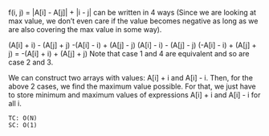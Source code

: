 f(i, j) = |A[i] - A[j]| + |i - j| can be written in 4 ways (Since we are looking at max value, we don’t even care if the value becomes negative as long as we are also covering the max value in some way).

(A[i] + i) - (A[j] + j)
-(A[i] - i) + (A[j] - j) 
(A[i] - i) - (A[j] - j) 
(-A[i] - i) + (A[j] + j) = -(A[i] + i) + (A[j] + j)
Note that case 1 and 4 are equivalent and so are case 2 and 3.

We can construct two arrays with values: A[i] + i and A[i] - i. Then, for the above 2 cases, we find the maximum value possible. For that, we just have to store minimum and maximum values of expressions A[i] + i and A[i] - i for all i.

    TC: O(N)
    SC: O(1)
